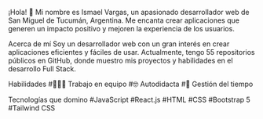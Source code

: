 ¡Hola! 👋
Mi nombre es Ismael Vargas, un apasionado desarrollador web de San Miguel de Tucumán, Argentina. Me encanta crear aplicaciones que generen un impacto positivo y mejoren la experiencia de los usuarios.

Acerca de mí
Soy un desarrollador web con un gran interés en crear aplicaciones eficientes y fáciles de usar. Actualmente, tengo 55 repositorios públicos en GitHub, donde muestro mis proyectos y habilidades en el desarrollo Full Stack.

Habilidades
#👨🏽‍💻 Trabajo en equipo
#🤓 Autodidacta
#🙂 Gestión del tiempo


Tecnologías que domino
#JavaScript
#React.js
#HTML
#CSS
#Bootstrap 5
#Tailwind CSS
